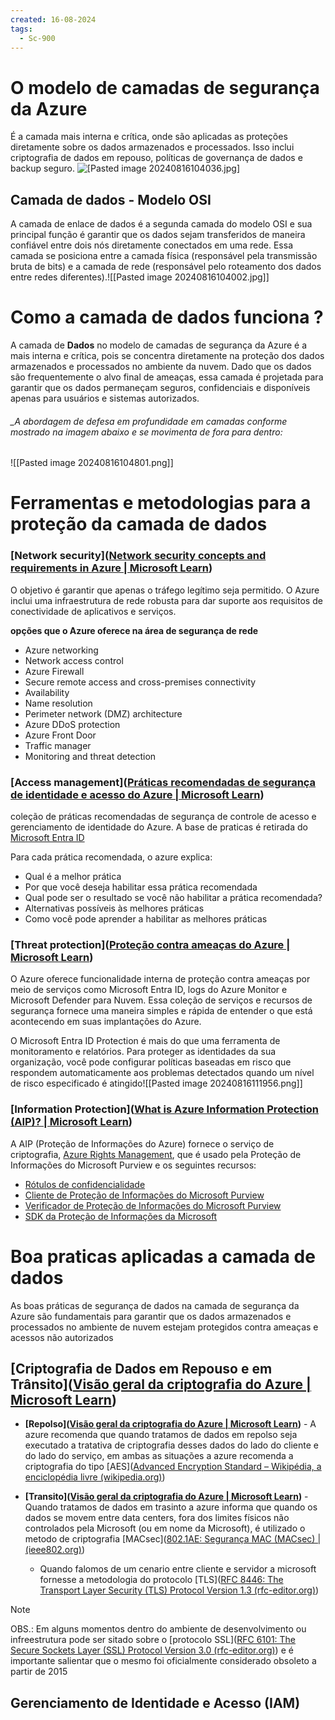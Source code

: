 ```yaml
---
created: 16-08-2024
tags:
  - Sc-900
---
```

# O modelo de camadas de segurança da Azure

É a camada mais interna e crítica, onde são aplicadas as proteções diretamente sobre os dados armazenados e processados. Isso inclui criptografia de dados em repouso, políticas de governança de dados e backup seguro.
![[Pasted image 20240816104036.jpg]](https://drive.google.com/file/d/13L_1P8LPzcD29BDn-VsKlVlZ2F6mnGFe/view?usp=sharing)

## Camada de dados -  Modelo OSI

A camada de enlace de dados é a segunda camada do modelo OSI e sua principal função é garantir que os dados sejam transferidos de maneira confiável entre dois nós diretamente conectados em uma rede. Essa camada se posiciona entre a camada física (responsável pela transmissão bruta de bits) e a camada de rede (responsável pelo roteamento dos dados entre redes diferentes).![[Pasted image 20240816104002.jpg]]

# Como a camada de dados funciona ?

A camada de **Dados** no modelo de camadas de segurança da Azure é a mais interna e crítica, pois se concentra diretamente na proteção dos dados armazenados e processados no ambiente da nuvem. Dado que os dados são frequentemente o alvo final de ameaças, essa camada é projetada para garantir que os dados permaneçam seguros, confidenciais e disponíveis apenas para usuários e sistemas autorizados. 
###### _A abordagem de defesa em profundidade em camadas conforme mostrado na imagem abaixo e se movimenta de fora para dentro:
![[Pasted image 20240816104801.png]]

# Ferramentas e metodologias para a proteção da camada de dados

### [Network security]([Network security concepts and requirements in Azure | Microsoft Learn](https://learn.microsoft.com/en-us/azure/security/fundamentals/network-overview))

O objetivo é garantir que apenas o tráfego legítimo seja permitido. O Azure inclui uma infraestrutura de rede robusta para dar suporte aos requisitos de conectividade de aplicativos e serviços.

**opções que o Azure oferece na área de segurança de rede**

- Azure networking
- Network access control
- Azure Firewall
- Secure remote access and cross-premises connectivity
- Availability
- Name resolution
- Perimeter network (DMZ) architecture
- Azure DDoS protection
- Azure Front Door
- Traffic manager
- Monitoring and threat detection

### [Access management]([Práticas recomendadas de segurança de identidade e acesso do Azure | Microsoft Learn](https://learn.microsoft.com/en-us/azure/security/fundamentals/identity-management-best-practices))

coleção de práticas recomendadas de segurança de controle de acesso e gerenciamento de identidade do Azure.
A base de praticas é retirada do [Microsoft Entra ID](https://learn.microsoft.com/en-us/azure/active-directory/fundamentals/active-directory-whatis)

Para cada prática recomendada, o azure explica:

- Qual é a melhor prática
- Por que você deseja habilitar essa prática recomendada
- Qual pode ser o resultado se você não habilitar a prática recomendada?
- Alternativas possíveis às melhores práticas
- Como você pode aprender a habilitar as melhores práticas

### [Threat protection]([Proteção contra ameaças do Azure | Microsoft Learn](https://learn.microsoft.com/en-us/azure/security/fundamentals/threat-detection))

O Azure oferece funcionalidade interna de proteção contra ameaças por meio de serviços como Microsoft Entra ID, logs do Azure Monitor e Microsoft Defender para Nuvem. Essa coleção de serviços e recursos de segurança fornece uma maneira simples e rápida de entender o que está acontecendo em suas implantações do Azure.

O Microsoft Entra ID Protection é mais do que uma ferramenta de monitoramento e relatórios. Para proteger as identidades da sua organização, você pode configurar políticas baseadas em risco que respondem automaticamente aos problemas detectados quando um nível de risco especificado é atingido![[Pasted image 20240816111956.png]]

### [Information Protection]([What is Azure Information Protection (AIP)? | Microsoft Learn](https://learn.microsoft.com/en-us/azure/information-protection/what-is-information-protection))

A AIP (Proteção de Informações do Azure) fornece o serviço de criptografia, [Azure Rights Management](https://learn.microsoft.com/en-us/azure/information-protection/what-is-azure-rms), que é usado pela Proteção de Informações do Microsoft Purview e os seguintes recursos:

- [Rótulos de confidencialidade](https://learn.microsoft.com/en-us/purview/sensitivity-labels)
- [Cliente de Proteção de Informações do Microsoft Purview](https://learn.microsoft.com/en-us/purview/information-protection-client)
- [Verificador de Proteção de Informações do Microsoft Purview](https://learn.microsoft.com/en-us/purview/deploy-scanner)
- [SDK da Proteção de Informações da Microsoft](https://learn.microsoft.com/en-us/azure/information-protection/what-is-information-protection#microsoft-information-protection-sdk)

# Boa praticas aplicadas a camada de dados 

As boas práticas de segurança de dados na camada de segurança da Azure são fundamentais para garantir que os dados armazenados e processados no ambiente de nuvem estejam protegidos contra ameaças e acessos não autorizados

## [Criptografia de Dados em Repouso e em Trânsito]([Visão geral da criptografia do Azure | Microsoft Learn](https://learn.microsoft.com/pt-br/azure/security/fundamentals/encryption-overview))

- **[Repolso]([Visão geral da criptografia do Azure | Microsoft Learn](https://learn.microsoft.com/pt-br/azure/security/fundamentals/encryption-overview#encryption-of-data-at-rest))** - A azure recomenda que quando tratamos de dados em repolso seja executado a tratativa de criptografia desses dados do lado do cliente e do lado do serviço,  em ambas as situações a azure recomenda a criptografia do tipo [AES]([Advanced Encryption Standard – Wikipédia, a enciclopédia livre (wikipedia.org)](https://en.wikipedia.org/wiki/Advanced_Encryption_Standard))
  
- **[Transito]([Visão geral da criptografia do Azure | Microsoft Learn](https://learn.microsoft.com/pt-br/azure/security/fundamentals/encryption-overview#encryption-of-data-in-transit))** - Quando tratamos de dados em trasinto a azure informa que quando os dados se movem entre data centers, fora dos limites físicos não controlados pela Microsoft (ou em nome da Microsoft), é utilizado o metodo de criptografia [MACsec]([802.1AE: Segurança MAC (MACsec) | (ieee802.org)](https://1.ieee802.org/security/802-1ae/))
	- Quando falomos de um cenario entre cliente e servidor a microsoft fornesse a metodologia do protocolo [TLS]([RFC 8446: The Transport Layer Security (TLS) Protocol Version 1.3 (rfc-editor.org)](https://www.rfc-editor.org/rfc/rfc8446))

> [!NOTE]
>  OBS.: Em alguns momentos dentro do ambiente de desenvolvimento ou infreestrutura pode ser sitado sobre o [protocolo SSL]([RFC 6101: The Secure Sockets Layer (SSL) Protocol Version 3.0 (rfc-editor.org)](https://www.rfc-editor.org/rfc/rfc6101)) e é importante salientar que o mesmo foi oficialmente considerado obsoleto a partir de 2015

## Gerenciamento de Identidade e Acesso (IAM)
